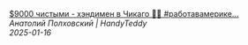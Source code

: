 <!--2025-01-16 15:38:06-->
<div class="yb">
  <a class="nodecor" href="/index.html?rabota/9000_chistymi_-_hendimen_v_chikago_rabotavamerike_handyman_hendimen">
    <img class="preview" data-videoid="qO_RaL1hyRI" src="https://i2.ytimg.com/vi/qO_RaL1hyRI/hqdefault.jpg" align="middle" alt="">
  </a>
  <div class="inlbl text">
    <a class="nodecor" href="/index.html?rabota/9000_chistymi_-_hendimen_v_chikago_rabotavamerike_handyman_hendimen">$9000 чистыми - хэндимен в Чикаго 👨‍🔧 #работавамерике...</a><br>
    <i class="smaller2">Анатолий Полховский | HandyTeddy </i><br>
    <i class="smaller3">2025-01-16</i>
  </div>
</div>
